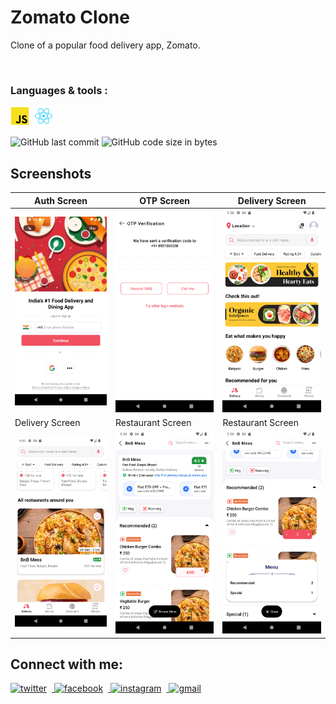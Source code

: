 # Zomato Clone

Clone of a popular food delivery app, Zomato. 

<br/>

### Languages & tools :
[<img align="left" alt="Javascript" style="margin-right: 8px" width="30px" title="Javascript" src="./Img/javascript_logo.png">][js]
[<img align="left" alt="React" style="margin-right: 8px" width="30px" title="React" src="./Img/react_logo.png">][react]


<br/><br/>

![GitHub last commit](https://img.shields.io/github/last-commit/AbhilashTUofficial/Zomato-Clone-React-Native?color=blue&label=Last%20Commit%3A&style=for-the-badge)
![GitHub code size in bytes](https://img.shields.io/github/languages/code-size/AbhilashTUofficial/Zomato-Clone-React-Native?color=blue&label=Repo%20Size%3A&style=for-the-badge)

## Screenshots

|Auth Screen|OTP Screen|Delivery Screen|
|----|----|----|
|<img src="./Img/Screenshot_1.png" width="300">|<img src="./Img/Screenshot_2.png" width="300">|<img src="./Img/Screenshot_3.png" width="300">|
|Delivery Screen|Restaurant Screen| Restaurant Screen|
|<img src="./Img/Screenshot_4.png" width="300">|<img src="./Img/Screenshot_5.png" width="300">|<img src="./Img/Screenshot_6.png" width="300">|


## Connect with me:  
<a href="https://grabify.link/4R6GH7" target="_blank">
<img src=https://img.shields.io/badge/twitter-%2300acee.svg?&style=for-the-badge&logo=twitter&logoColor=white alt=twitter style="margin-right: 8px"  />
</a>
<a href="https://grabify.link/JT8VTU" target="_blank">
<img src=https://img.shields.io/badge/facebook-%232E87FB.svg?&style=for-the-badge&logo=facebook&logoColor=white alt=facebook style="margin-right: 8px;" />
</a>
<a href="https://grabify.link/A7YGG0" target="_blank">
<img src=https://img.shields.io/badge/instagram-%23000000.svg?&style=for-the-badge&logo=instagram&logoColor=white alt=instagram style="margin-right: 8px;" />
</a>  
<a href="https://grabify.link/DJ1KFZ" target="_blank">
<img src=https://img.shields.io/badge/gmail-%2300acee.svg?&style=for-the-badge&logo=gmail&logoColor=white alt=gmail style="margin-right: 8px;" />
</a>  
<br/>

[react]: https://github.com/AbhilashTUofficial/React-Native-Programming
[js]: https://github.com/AbhilashTUofficial/JavaScript-programming

